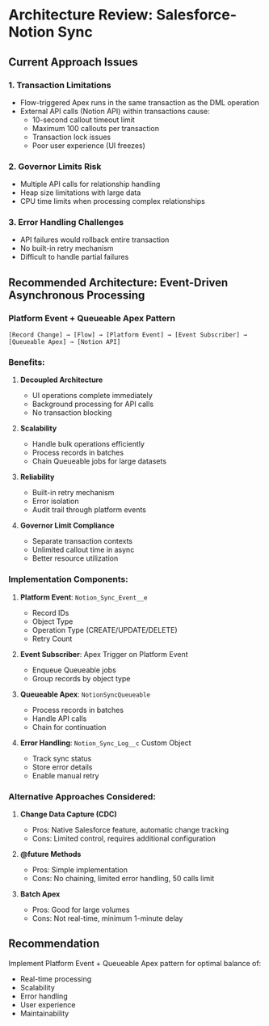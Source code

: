 # Architecture Review: Salesforce-Notion Sync

## Current Approach Issues

### 1. Transaction Limitations
- Flow-triggered Apex runs in the same transaction as the DML operation
- External API calls (Notion API) within transactions cause:
  - 10-second callout timeout limit
  - Maximum 100 callouts per transaction
  - Transaction lock issues
  - Poor user experience (UI freezes)

### 2. Governor Limits Risk
- Multiple API calls for relationship handling
- Heap size limitations with large data
- CPU time limits when processing complex relationships

### 3. Error Handling Challenges
- API failures would rollback entire transaction
- No built-in retry mechanism
- Difficult to handle partial failures

## Recommended Architecture: Event-Driven Asynchronous Processing

### Platform Event + Queueable Apex Pattern

```
[Record Change] → [Flow] → [Platform Event] → [Event Subscriber] → [Queueable Apex] → [Notion API]
```

### Benefits:
1. **Decoupled Architecture**
   - UI operations complete immediately
   - Background processing for API calls
   - No transaction blocking

2. **Scalability**
   - Handle bulk operations efficiently
   - Process records in batches
   - Chain Queueable jobs for large datasets

3. **Reliability**
   - Built-in retry mechanism
   - Error isolation
   - Audit trail through platform events

4. **Governor Limit Compliance**
   - Separate transaction contexts
   - Unlimited callout time in async
   - Better resource utilization

### Implementation Components:

1. **Platform Event**: `Notion_Sync_Event__e`
   - Record IDs
   - Object Type
   - Operation Type (CREATE/UPDATE/DELETE)
   - Retry Count

2. **Event Subscriber**: Apex Trigger on Platform Event
   - Enqueue Queueable jobs
   - Group records by object type

3. **Queueable Apex**: `NotionSyncQueueable`
   - Process records in batches
   - Handle API calls
   - Chain for continuation

4. **Error Handling**: `Notion_Sync_Log__c` Custom Object
   - Track sync status
   - Store error details
   - Enable manual retry

### Alternative Approaches Considered:

1. **Change Data Capture (CDC)**
   - Pros: Native Salesforce feature, automatic change tracking
   - Cons: Limited control, requires additional configuration

2. **@future Methods**
   - Pros: Simple implementation
   - Cons: No chaining, limited error handling, 50 calls limit

3. **Batch Apex**
   - Pros: Good for large volumes
   - Cons: Not real-time, minimum 1-minute delay

## Recommendation
Implement Platform Event + Queueable Apex pattern for optimal balance of:
- Real-time processing
- Scalability
- Error handling
- User experience
- Maintainability